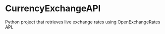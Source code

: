# CurrencyExchangeAPI
Python project that retrieves live exchange rates using OpenExchangeRates API.
